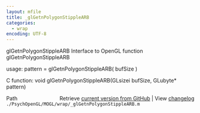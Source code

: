 ```yaml
---
layout: mfile
title: _glGetnPolygonStippleARB
categories:
  - wrap
encoding: UTF-8
---
```


glGetnPolygonStippleARB  Interface to OpenGL function glGetnPolygonStippleARB

usage:  pattern = glGetnPolygonStippleARB\( bufSize \)

C function:  void glGetnPolygonStippleARB\(GLsizei bufSize, GLubyte\* pattern\)


<div class="code_header" style="text-align:right;">
  <span style="float:left;">Path&nbsp;&nbsp;</span> <span class="counter">Retrieve <a href=
  "https://raw.github.com/Psychtoolbox-3/Psychtoolbox-3/beta/./PsychOpenGL/MOGL/wrap/_glGetnPolygonStippleARB.m">current version from GitHub</a> | View <a href=
  "https://github.com/Psychtoolbox-3/Psychtoolbox-3/commits/beta/./PsychOpenGL/MOGL/wrap/_glGetnPolygonStippleARB.m">changelog</a></span>
</div>
<div class="code">
  <code>./PsychOpenGL/MOGL/wrap/_glGetnPolygonStippleARB.m</code>
</div>
